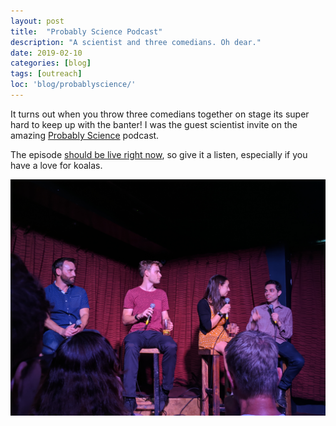```yaml
---
layout: post
title:  "Probably Science Podcast"
description: "A scientist and three comedians. Oh dear."
date: 2019-02-10
categories: [blog]
tags: [outreach]
loc: 'blog/probablyscience/'
---
```


It turns out when you throw three comedians together on stage its super hard to keep 
up with the banter! I was the guest scientist invite on the amazing 
[Probably Science](http://www.probablyscience.com/) podcast.

The episode [should be live right now](http://www.probablyscience.com/probablyscience/2019/3/6/episode-330-live-from-brisbane-with-liz-miele-and-samuel-hinton), 
so give it a listen, especially if
you have a love for koalas.

![](cover.jpg)


